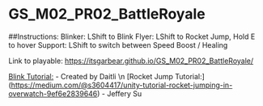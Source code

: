 # GS_M02_PR02_BattleRoyale

##Instructions: 
Blinker: LShift to Blink
Flyer: LShift to Rocket Jump, Hold E to hover
Support: LShift to switch between Speed Boost / Healing

Link to playable: https://itsgarbear.github.io/GS_M02_PR02_BattleRoyale/


[Blink Tutorial:](https://www.youtube.com/watch?v=mzewMia_NgQ) - Created by Daitli \n
[Rocket Jump Tutorial:] (https://medium.com/@s3604417/unity-tutorial-rocket-jumping-in-overwatch-9ef6e2839646) - Jeffery Su
